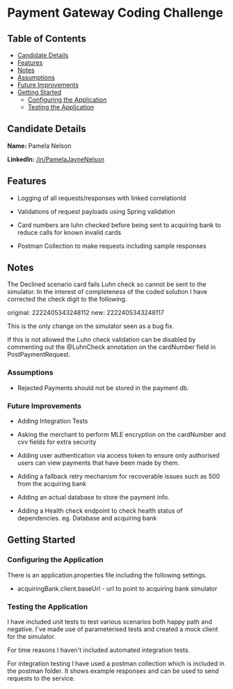 # Payment Gateway Coding Challenge

## Table of Contents

- [Candidate Details](#candidate-details)
- [Features](#features)
- [Notes](#notes)
- [Assumptions](#assumptions)
- [Future Improvements](#future-improvements)
- [Getting Started](#getting-started)
  - [Configuring the Application](#configuring-the-application)
  - [Testing the Application](#testing-the-application)

## Candidate Details

**Name:** Pamela Nelson

**LinkedIn:** [/in/PamelaJayneNelson](https://www.linkedin.com/in/pamelajaynenelson/)

## Features
* Logging of all requests/responses with linked correlationId


* Validations of request payloads using Spring validation


* Card numbers are luhn checked before being sent to acquiring bank to reduce calls for known invalid cards


* Postman Collection to make requests including sample responses

## Notes
The Declined scenario card fails Luhn check so cannot be sent to the simulator.
In the interest of completeness of the coded solution I have corrected the check digit to the following.

original: 2222405343248112
new: 2222405343248117

This is the only change on the simulator seen as a bug fix.

If this is not allowed the Luhn check validation can be disabled by commenting out the
@LuhnCheck annotation on the cardNumber field in PostPaymentRequest.

### Assumptions

* Rejected Payments should not be stored in the payment db.


### Future Improvements

* Adding Integration Tests


* Asking the merchant to perform MLE encryption on the cardNumber and cvv fields for extra security


* Adding user authentication via access token to ensure only authorised users can view payments that 
have been made by them.


* Adding a fallback retry mechanism for recoverable issues such as 500 from the acquiring bank


* Adding an actual database to store the payment info.


* Adding a Health check endpoint to check health status of dependencies.
eg. Database and acquiring bank



## Getting Started

### Configuring the Application

There is an application.properties file including the following settings.

* acquiringBank.client.baseUrl - url to point to acquiring bank simulator


### Testing the Application

I have included unit tests to test various scenarios both happy path and negative. I've made use of parameterised tests and created a mock client for the simulator.

For time reasons I haven't included automated integration tests. 

For integration testing I have used a postman collection which is included in the postman folder. It shows example responses and can be used to send requests to the service.


